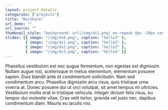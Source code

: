 ```yaml
---
layout: project_details
categories: ["projects"]
title: "DocShare"
url_demo: ""
url_source: ""
thumbnail_style: "background: url(/img/ds1.png) no-repeat 0px -10px content-box; background-size: 260%;"
slides: [{ image: "/img/ds0.png", caption: "hello1" },
         { image: "/img/ds1.png", caption: "hello2" },
         { image: "/img/ds2.png", caption: "hello3" },
         { image: "/img/ds3.png", caption: "hello4" }]
---
```


Phasellus vestibulum est nec augue fermentum, non egestas est dignissim. Nullam augue nisl, scelerisque in metus elementum, elementum posuere sapien. Duis blandit ante et condimentum sollicitudin. Nam sed condimentum arcu. Phasellus dignissim arcu risus, quis tristique urna viverra at. Donec posuere dui ut orci volutpat, sit amet tempus mi ultricies. Vestibulum mollis erat in tristique vehicula. Integer dictum felis risus, eu tempor dui molestie vitae. Cras velit tortor, gravida vel justo nec, dapibus condimentum diam. Mauris eu iaculis nisi.
